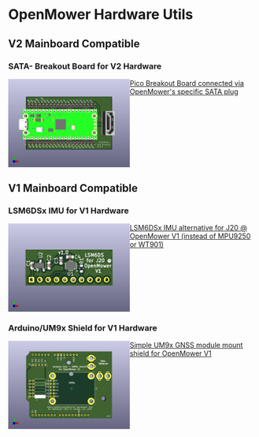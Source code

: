# OpenMower Hardware Utils

## V2 Mainboard Compatible

### SATA- Breakout Board for V2 Hardware

<a href="./hw-openmower-utils-satabob/">
<img src="./hw-openmower-utils-satabob/hw-openmower-utils-satabob.jpg" width="49%" align="left"/>
Pico Breakout Board connected via OpenMower's specific SATA plug</a>
<br clear="left"/>

## V1 Mainboard Compatible

### LSM6DSx IMU for V1 Hardware

<a href="./hw-openmower-utils-v1-j20-lsm6dsx/">
<img src="./hw-openmower-utils-v1-j20-lsm6dsx/hw-openmower-utils-v1-j20-lsm6ds.jpg" width="49%" align="left"/>
LSM6DSx IMU alternative for J20 @ OpenMower V1 (instead of MPU9250 or WT901)</a>
<br clear="left"/>

### Arduino/UM9x Shield for V1 Hardware

<a href="./hw-openmower-utils-v1-arduino-uno-um9x/">
<img src="./hw-openmower-utils-v1-arduino-uno-um9x/hw-openmower-utils-v1-arduino-uno-um9x.jpg" width="49%" align="left"/>
Simple UM9x GNSS module mount shield for OpenMower V1</a>
<br clear="left"/>